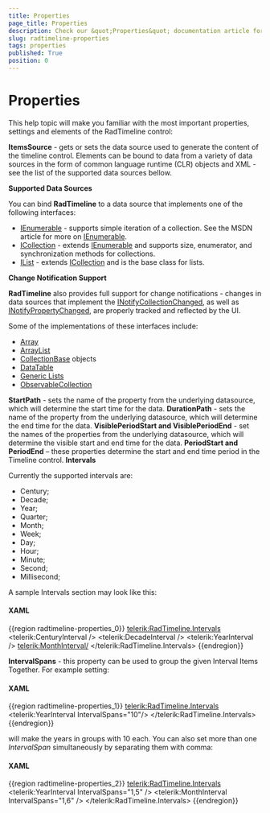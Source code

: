 ```yaml
---
title: Properties
page_title: Properties
description: Check our &quot;Properties&quot; documentation article for the RadTimeline {{ site.framework_name }} control.
slug: radtimeline-properties
tags: properties
published: True
position: 0
---
```


# Properties

This help topic will make you familiar with the most important properties, settings and elements of the RadTimeline control:

__ItemsSource__ - gets or sets the data source used to generate the content of the timeline control. Elements can be bound to data from a variety of data sources in the form of common language runtime (CLR) objects and XML - see the list of the supported data sources bellow.        

__Supported Data Sources__

You can bind __RadTimeline__ to a data source that implements one of the following interfaces:        

* [IEnumerable](http://msdn.microsoft.com/en-us/library/system.collections.ienumerable.aspx) - supports simple iteration of a collection. See the MSDN article for more on [IEnumerable](http://msdn.microsoft.com/en-us/library/system.collections.ienumerable.aspx).         
* [ICollection](http://msdn.microsoft.com/en-us/library/system.collections.icollection.aspx) - extends [IEnumerable](http://msdn.microsoft.com/en-us/library/system.collections.ienumerable.aspx) and supports size, enumerator, and synchronization methods for collections.          
* [IList](http://msdn.microsoft.com/en-us/library/system.collections.ilist.aspx) - extends [ICollection](http://msdn.microsoft.com/en-us/library/system.collections.icollection.aspx) and is the base class for lists.          

__Change Notification Support__

__RadTimeline__ also provides full support for change notifications - changes in data sources that implement the [INotifyCollectionChanged](http://msdn.microsoft.com/en-us/library/system.collections.specialized.inotifycollectionchanged.aspx), as well as [INotifyPropertyChanged](http://msdn.microsoft.com/en-us/library/system.componentmodel.inotifypropertychanged(VS.95).aspx%20),  are properly tracked and reflected by the UI.        

Some of the implementations of these interfaces include:

* [Array](http://msdn.microsoft.com/en-us/library/system.array.aspx)
* [ArrayList](http://msdn.microsoft.com/en-us/library/system.collections.arraylist.aspx)
* [CollectionBase](http://msdn.microsoft.com/en-us/library/system.collections.collectionbase.aspx) objects
* [DataTable](http://msdn.microsoft.com/en-us/library/system.data.datatable.aspx)
* [Generic Lists](http://msdn2.microsoft.com/en-us/library/6sh2ey19.aspx)
* [ObservableCollection](http://msdn.microsoft.com/en-us/library/ms668604.aspx)

__StartPath__ - sets the name of the property from the underlying datasource, which will determine the start time for the data.
        __DurationPath__ - sets the name of the property from the underlying datasource, which will determine the end time for the data.
        __VisiblePeriodStart and VisiblePeriodEnd__ - set the names of the properties from the underlying datasource,
        which will determine the visible start and end time for the data.
        __PeriodStart and PeriodEnd__ – these properties determine the start and end time period in the Timeline control.
        __Intervals__

Currently the supported intervals are:

* Century;
* Decade;
* Year;
* Quarter;
* Month;
* Week;
* Day;
* Hour;
* Minute;
* Second;
* Millisecond;

A sample Intervals section may look like this:

#### __XAML__

{{region radtimeline-properties_0}}
	 <telerik:RadTimeline.Intervals>
	       <telerik:CenturyInterval />
	       <telerik:DecadeInterval />
	       <telerik:YearInterval />
	       <telerik:MonthInterval/>
	  </telerik:RadTimeline.Intervals>
	{{endregion}}



__IntervalSpans__ - this property can be used to group the given Interval Items Together. For example setting:
        

#### __XAML__

{{region radtimeline-properties_1}}
	<telerik:RadTimeline.Intervals>
	   <telerik:YearInterval IntervalSpans="10"/>
	</telerik:RadTimeline.Intervals>
	{{endregion}}



will make the years in groups with 10 each. You can also set more than one *IntervalSpan* simultaneously by separating them with comma:
        

#### __XAML__

{{region radtimeline-properties_2}}
	<telerik:RadTimeline.Intervals>
	   <telerik:YearInterval IntervalSpans="1,5" />
	   <telerik:MonthInterval IntervalSpans="1,6" />
	</telerik:RadTimeline.Intervals>
	{{endregion}}


